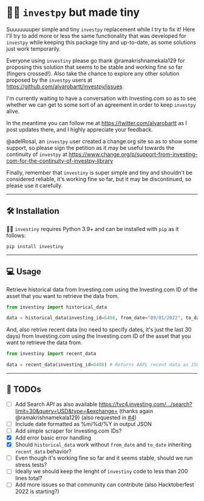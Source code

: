 # 🤏🏻 `investpy` but made tiny

Suuuuuuuper simple and tiny `investpy` replacement while I try to fix it! Here I'll try
to add more or less the same functionality that was developed for `investpy` while keeping this
package tiny and up-to-date, as some solutions just work temporarily.

Everyone using `investiny` please go thank @ramakrishnamekala129 for proposing this solution
that seems to be stable and working fine so far (fingers crossed!). Also take the chance to explore
any other solution proposed by the `investpy` users at https://github.com/alvarobartt/investpy/issues.

I'm currently waiting to have a conversation with Investing.com so as to see whether we can get
to some sort of an agreement in order to keep `investpy` alive.

In the meantime you can follow me at https://twitter.com/alvarobartt as I post updates there, and
I highly appreciate your feedback.

@adelRosal, an `investpy` user created a change.org site so as to show some support, so please sign
the petition as it may be useful towards the continuity of `investpy` at https://www.change.org/p/support-from-investing-com-for-the-continuity-of-investpy-library

Finally, remember that `investiny` is super simple and tiny and shouldn't be considered reliable, it's
working fine so far, but it may be discontinued, so please use it carefully.

---

## 🛠️ Installation

🤏🏻 `investiny` requires Python 3.9+ and can be installed with `pip` as it follows:

`pip install investiny`

---

## 💻 Usage

Retrieve historical data from Investing.com using the Investing.com ID of the asset
that you want to retrieve the data from.

```python
from investiny import historical_data

data = historical_data(investing_id=6408, from_date="09/01/2022", to_date="10/01/2022") # Returns AAPL historical data as JSON (without date)
```

And, also retrive recent data (no need to specify dates, it's just the last 30 days) from
Investing.com using the Investing.com ID of the asset that you want to retrieve the data from.

```python
from investiny import recent_data

data = recent_data(investing_id=6408) # Returns AAPL recent data as JSON (without date)
```

---

## 🔮 TODOs

- [ ] Add Search API as also available https://tvc4.investing.com/.../search?limit=30&query=USD&type=&exchange= (thanks again @ramakrishnamekala129) (also requested in [#4](https://github.com/alvarobartt/investiny/issues/4))
- [ ] Include date formatted as %m/%d/%Y in output JSON
- [ ] Add simple scraper for Investing.com IDs?
- [X] Add error basic error handling
- [X] Should `historical_data` work without `from_date` and `to_date` inheriting `recent_data` behavior?
- [ ] Even though it's working fine so far and it seems stable, should we run stress tests?
- [ ] Ideally we should keep the lenght of `investiny` code to less than 200 lines total?
- [ ] Add more issues so that community can contribute (also Hacktoberfest 2022 is starting?)
